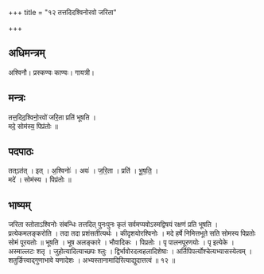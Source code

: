 +++
title = "१२ तत्तदिदश्विनोरवो जरिता"

+++
## अधिमन्त्रम्
अश्विनौ। प्रस्कण्वः काण्वः। गायत्री।

## मन्त्रः
तत्त॒दिद॒श्विनो॒रवो॑ जरि॒ता प्रति॑ भूषति ।  
मदे॒ सोम॑स्य॒ पिप्र॑तोः ॥

## पदपाठः
तत्ऽत॑त् । इत् । अ॒श्विनोः॑ । अवः॑ । ज॒रि॒ता । प्रति॑ । भू॒ष॒ति॒ ।  
मदे॑ । सोम॑स्य । पिप्र॑तोः ॥

## भाष्यम्
जरिता स्तोताऽश्विनोः संबन्धिः तत्तदित् पुनःपुनः कृतं सर्वमप्यवोऽस्मद्विषयं रक्षणं प्रति भूषति । प्रत्येकमलङ्करोति । तदा तदा प्रशंसतीत्यर्थः । कीदृशयोरश्विनोः । मदे हर्षे निमित्तभूते सति सोमस्य पिप्रतोः सोमं पूरयतोः ॥ भूषति । भूष अलङ्कारे । भौवादिकः । पिप्रतोः । पृ पालनपूरणयोः । पृ इत्येके । अस्माल्लटः शतृ । जुहोत्यादित्याच्छपः श्लुः । द्विर्भावोरदत्वहलादिशेषाः । अर्तिपिपर्त्योश्चेत्यभ्यासस्येत्वम् । शतुर्ङित्त्वाद्गुणाभावे यणादेशः । अभ्यस्तानामादिरित्याद्युदात्तत्वं ॥ १२ ॥